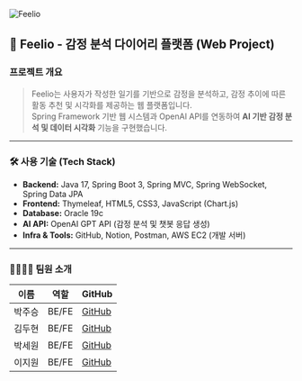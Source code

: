 ![Feelio](https://github.com/user-attachments/assets/6f6c12f9-915b-4ecc-9556-87c67b98ca62)
## 📌 Feelio - 감정 분석 다이어리 플랫폼 (Web Project)

### 프로젝트 개요

> Feelio는 사용자가 작성한 일기를 기반으로 감정을 분석하고, 감정 추이에 따른 활동 추천 및 시각화를 제공하는 웹 플랫폼입니다.  
> Spring Framework 기반 웹 시스템과 OpenAI API를 연동하여 **AI 기반 감정 분석 및 데이터 시각화** 기능을 구현했습니다.

---

### 🛠️ 사용 기술 (Tech Stack)

- **Backend:** Java 17, Spring Boot 3, Spring MVC, Spring WebSocket, Spring Data JPA  
- **Frontend:** Thymeleaf, HTML5, CSS3, JavaScript (Chart.js)  
- **Database:** Oracle 19c  
- **AI API:** OpenAI GPT API (감정 분석 및 챗봇 응답 생성)  
- **Infra & Tools:** GitHub, Notion, Postman, AWS EC2 (개발 서버)

---

### 👨‍👩‍👦‍👦 팀원 소개

| 이름     | 역할     | GitHub |
|----------|----------|--------|
| 박주승   | BE/FE    | [GitHub](https://github.com/ParkJuseung) |
| 김두현   | BE/FE    | [GitHub](https://github.com/josephkimmm) |
| 박세원   | BE/FE    | [GitHub](https://github.com/dnjs0) |
| 이지원   | BE/FE    | [GitHub](https://github.com/jern2) |

